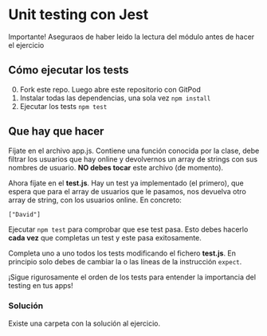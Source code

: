 # Unit testing con Jest

Importante! Aseguraos de haber leido la lectura del módulo antes de hacer el ejercicio

## Cómo ejecutar los tests

0. Fork este repo. Luego abre este repositorio con GitPod
1. Instalar todas las dependencias, una sola vez `npm install`
2. Ejecutar los tests
`npm test`

## Que hay que hacer

Fíjate en el archivo app.js. Contiene una función conocida por la clase, debe filtrar los usuarios que hay online y devolvernos un array de strings con sus nombres de usuario. **NO debes tocar** este archivo (de momento).

Ahora fíjate en el **test.js**. Hay un test ya implementado (el primero), que espera que para el array de usuarios que le pasamos, nos devuelva otro array de string, con los usuarios online. En concreto: 

`["David"]`

Ejecutar `npm test` para comprobar que ese test pasa. Esto debes hacerlo **cada vez** que completas un test y este pasa exitosamente.

Completa uno a uno todos los tests modificando el fichero **test.js**. En principio solo debes de cambiar la o las líneas de la instrucción `expect`.

¡Sigue rigurosamente el orden de los tests para entender la importancia del testing en tus apps!

### Solución

Existe una carpeta con la solución al ejercicio.


